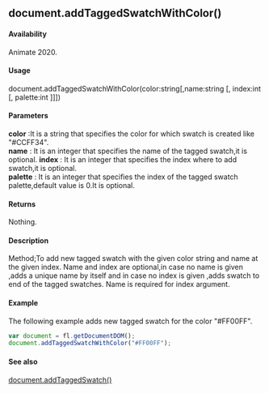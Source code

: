 ## document.addTaggedSwatchWithColor()

#### Availability

Animate 2020.

#### Usage

document.addTaggedSwatchWithColor(color:string[,name:string [, index:int [, palette:int ]]])

#### Parameters

**color** :It is a string that specifies the color for which swatch is created like "#CCFF34".  
**name** : It is an integer that specifies the name of the tagged swatch,it is optional. 
**index** : It is an integer that specifies the index where to add swatch,it is optional.  
**palette** : It is an integer that specifies the index of the tagged swatch palette,default value is 0.It is optional.

#### Returns

Nothing.

#### Description

Method;To add new tagged swatch with the given color string and name at the given index. Name and index are optional,in case no name is given ,adds a unique name by itself and in case no index is given ,adds swatch to end of the tagged swatches. Name is required for index argument.

#### Example
The following example adds new tagged swatch for the color "#FF00FF".

```javascript
var document = fl.getDocumentDOM();
document.addTaggedSwatchWithColor("#FF00FF");
```
#### See also
[document.addTaggedSwatch()](../Document_object/docu6058.md)

